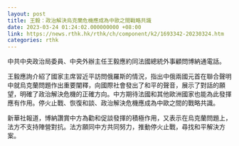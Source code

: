 ```yaml
---
layout: post
title: 王毅：政治解決烏克蘭危機應成為中歐之間戰略共識
date: 2023-03-24 01:24:02.000000000 +08:00
link: https://news.rthk.hk/rthk/ch/component/k2/1693342-20230324.htm
categories: rthk
---
```


中共中央政治局委員、中央外辦主任王毅應約同法國總統外事顧問博納通電話。

王毅應詢介紹了國家主席習近平訪問俄羅斯的情況，指出中俄兩國元首在聯合聲明中就烏克蘭問題作出重要闡釋，向國際社會發出了和平的聲音，展示了對話的願望，明確了政治解決危機的正確方向。中方期待法國和其他歐洲國家也能為此發揮應有作用。停火止戰、恢復和談、政治解決危機應成為中歐之間的戰略共識。

新華社報道，博納讚賞中方為勸和促談發揮的積極作用，又表示在烏克蘭問題上，法方不支持陣營對抗。法方願同中方共同努力，推動停火止戰，尋找和平解決方案。
